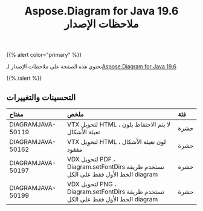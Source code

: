 ﻿---
title: Aspose.Diagram for Java 19.6 ملاحظات الإصدار
type: docs
weight: 70
url: /ar/java/aspose-diagram-for-java-19-6-release-notes/
---
{{% alert color="primary" %}} 

تحتوي هذه الصفحة على ملاحظات الإصدار لـ[Aspose.Diagram for Java 19.6](https://docs.aspose.com/diagram/java/aspose-diagram-for-java-19-6-release-notes/)

{{% /alert %}} 
## **التحسينات والتغييرات**

|**مفتاح**|**ملخص**|**فئة**|
|:- |:- |:- |
|DIAGRAMJAVA-50119|VTX لتحويل HTML ، لا يتم الاحتفاظ بلون تعبئة الأشكال|حشرة|
|DIAGRAMJAVA-50162|VTX لتحويل HTML ، لون تعبئة الأشكال مفقود|حشرة|
|DIAGRAMJAVA-50197|VDX لتحويل PDF ، Diagram.setFontDirs تستخدم طريقة الخط الأول فقط على الكل diagram|حشرة|
|DIAGRAMJAVA-50199|VDX لتحويل PNG ، Diagram.setFontDirs تستخدم طريقة الخط الأول فقط على الكل diagram|حشرة|

